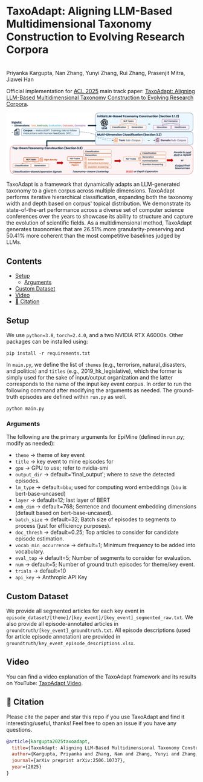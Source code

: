 # TaxoAdapt: Aligning LLM-Based Multidimensional Taxonomy Construction to Evolving Research Corpora
<br>Priyanka Kargupta, Nan Zhang, Yunyi Zhang, Rui Zhang, Prasenjit Mitra, Jiawei Han</a>


Official implementation for [ACL 2025](https://2025.aclweb.org/) main track paper: [TaxoAdapt: Aligning LLM-Based Multidimensional Taxonomy Construction to Evolving Research Corpora](https://arxiv.org/abs/2506.10737).

![Framework Diagram of TaxoAdapt](https://github.com/pkargupta/taxoadapt/blob/main/framework.png)

TaxoAdapt is a framework that dynamically adapts an LLM-generated taxonomy to a given corpus across multiple dimensions. TaxoAdapt performs iterative hierarchical classification, expanding both the taxonomy width and depth based on corpus' topical distribution. We demonstrate its state-of-the-art performance across a diverse set of computer science conferences over the years to showcase its ability to structure and capture the evolution of scientific fields. As a multidimensional method, TaxoAdapt generates taxonomies that are 26.51% more granularity-preserving and 50.41% more coherent than the most competitive baselines judged by LLMs.

## Contents
  - [Setup](#setup)
    - [Arguments](#arguments)
  - [Custom Dataset](#custom-dataset)
  - [Video](#video)
  - [📖 Citation](#-citation)

## Setup
We use `python=3.8`, `torch=2.4.0`, and a two NVIDIA RTX A6000s. Other packages can be installed using:
```
pip install -r requirements.txt
```

In `main.py`, we define the list of `themes` (e.g., terrorism, natural_disasters, and politics) and `titles` (e.g., 2019_hk_legislative), which the former is simply used for the sake of input/output organization and the latter corresponds to the name of the input key event corpus. In order to run the following command after modifying the arguments as needed. The ground-truth episodes are defined within `run.py` as well.

```
python main.py
```
### Arguments
The following are the primary arguments for EpiMine (defined in run.py; modify as needed):

- `theme` $\rightarrow$ theme of key event
- `title` $\rightarrow$ key event to mine episodes for
- `gpu` $\rightarrow$ GPU to use; refer to nvidia-smi
- `output_dir` $\rightarrow$ default='final_output'; where to save the detected episodes.
- `lm_type` $\rightarrow$ default=`bbu`; used for computing word embeddings (`bbu` is bert-base-uncased)
- `layer` $\rightarrow$ default=12; last layer of BERT 
- `emb_dim` $\rightarrow$ default=768; Sentence and document embedding dimensions (default based on bert-base-uncased).
- `batch_size` $\rightarrow$ default=32; Batch size of episodes to segments to process (just for efficiency purposes).
- `doc_thresh` $\rightarrow$ default=0.25; Top articles to consider for candidate episode estimation.
- `vocab_min_occurrence` $\rightarrow$ default=1; Minimum frequency to be added into vocabulary.
- `eval_top` $\rightarrow$ default=5; Number of segments to consider for evaluation.
- `num` $\rightarrow$ default=5; Number of ground truth episodes for theme/key event.
- `trials` $\rightarrow$ default=10
- `api_key` $\rightarrow$ Anthropic API Key

## Custom Dataset
We provide all segmented articles for each key event in `episode_dataset/[theme]/[key_event]/[key_event]_segmented_raw.txt`. We also provide all episode-annotated articles in `groundtruth/[key_event]_groundtruth.txt`. All episode descriptions (used for article episode annotation) are provided in `groundtruth/key_event_episode_descriptions.xlsx`.

## Video
You can find a video explanation of the TaxoAdapt framework and its results on YouTube: [TaxoAdapt Video](https://youtu.be/dKUeSm9GoyU).

## 📖 Citation
Please cite the paper and star this repo if you use TaxoAdapt and find it interesting/useful, thanks! Feel free to open an issue if you have any questions.

```bibtex
@article{kargupta2025taxoadapt,
  title={TaxoAdapt: Aligning LLM-Based Multidimensional Taxonomy Construction to Evolving Research Corpora},
  author={Kargupta, Priyanka and Zhang, Nan and Zhang, Yunyi and Zhang, Rui and Mitra, Prasenjit and Han, Jiawei},
  journal={arXiv preprint arXiv:2506.10737},
  year={2025}
}
```